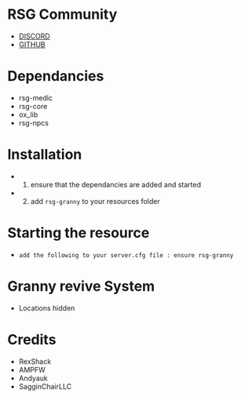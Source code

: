 # RSG Community

- [DISCORD](https://discord.gg/rsg-redm-framework-914413479157448744)
- [GITHUB](https://github.com/Rexshack-RedM)

# Dependancies

- rsg-medic
- rsg-core
- ox_lib
- rsg-npcs

# Installation

- 1. ensure that the dependancies are added and started
- 2. add ``rsg-granny`` to your resources folder

# Starting the resource

- ``add the following to your server.cfg file : ensure rsg-granny``

# Granny revive System

- Locations hidden

# Credits

- RexShack
- AMPFW
- Andyauk
- SagginChairLLC

